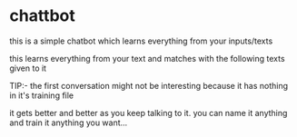 # chattbot
this is a simple chatbot which learns everything from your inputs/texts

this learns everything from your text and matches with the following texts given to it

TIP:- the first conversation might not be interesting because it has nothing in it's training file

  it gets better and better as you keep talking to it.
  you can name it anything and train it anything you want...
